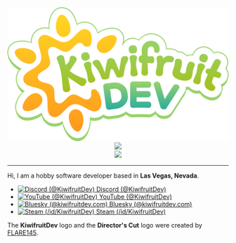 <div align="center">
  <a href="https://github.com/KiwifruitDev/"><img src="/branding/kiwifruitDevLogo.png"/></a>
  <br>
  <a href="https://github.com/KiwifruitDev/NonsensicalVideoGenerator"><img src="https://raw.githubusercontent.com/KiwifruitDev/NonsensicalVideoGenerator/main/branding/8x/nvg-logo.png"/></a>
  <br>
  <a href="https://github.com/DirectorsCutMod/DirectorsCut"><img src="https://i.imgur.com/71ceAUU.png"/></a>
</div>

-----
Hi, I am a hobby software developer based in **Las Vegas, Nevada**.

- [![Discord (@KiwifruitDev)](https://i.imgur.com/pgLNitm.png) Discord (@KiwifruitDev)](https://discord.com/users/728082336536854559)
- [![YouTube (@KiwifruitDev)](https://i.imgur.com/76FljEy.png) YouTube (@KiwifruitDev)](https://youtube.com/@KiwifruitDev)
- [![Bluesky (@kiwifruitdev.com)](https://i.imgur.com/nQy9dJ8.png) Bluesky (@kiwifruitdev.com)](https://bsky.app/profile/kiwifruitdev.com)
- [![Steam (/id/KiwifruitDev)](https://i.imgur.com/SGL4zcJ.png) Steam (/id/KiwifruitDev)](https://steamcommunity.com/id/KiwifruitDev/)

The **KiwifruitDev** logo and the **Director's Cut** logo were created by [FLARE145](https://flare145.com/).
